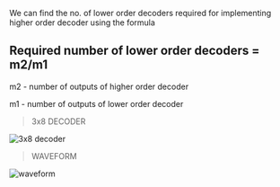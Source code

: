 We can find the no. of lower order decoders required for implementing higher order decoder using the formula

## Required number of lower order decoders = m2/m1

m2 - number of outputs of higher order decoder

m1 - number of outputs of lower order decoder


>3x8 DECODER

![3x8 decoder](https://user-images.githubusercontent.com/123290522/232870009-5691e606-fc83-44fb-b7ff-360390f228ed.jpeg)


>WAVEFORM


![waveform](https://user-images.githubusercontent.com/123290522/232870054-1ec4cbdf-82bb-4323-81d8-9445200562c3.png)
